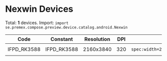 # Nexwin Devices

Total: **1** devices. Import: `import se.premex.compose.preview.device.catalog.android.Nexwin`

| Code | Constant | Resolution | DPI | Compose Spec | Preview Usage |
|------|----------|------------|-----|-------------|---------------|
| IFPD_RK3588 | IFPD_RK3588 | 2160x3840 | 320 | `spec:width=2160px,height=3840px,dpi=320` | `@Preview(device = Nexwin.IFPD_RK3588)` |

<!-- Generated automatically. Do not edit manually. -->
